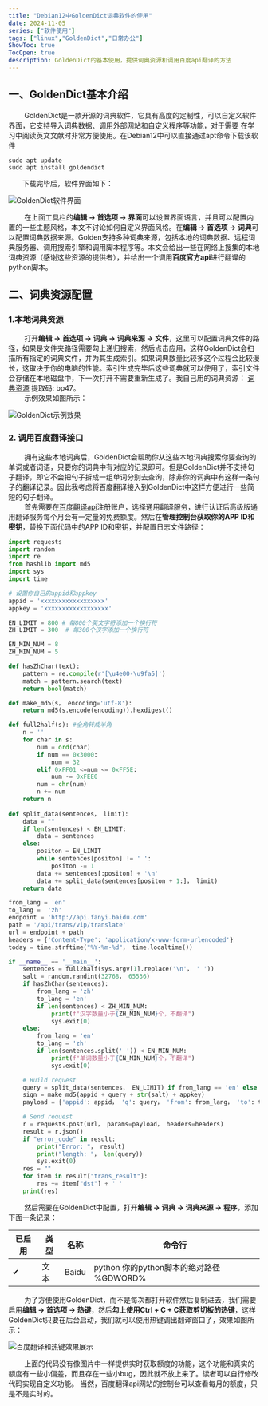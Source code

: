 ```yaml
---
title: "Debian12中GoldenDict词典软件的使用"
date: 2024-11-05
series: ["软件使用"]
tags: ["linux","GoldenDict","日常办公"]
ShowToc: true
TocOpen: true
description: GoldenDict的基本使用，提供词典资源和调用百度api翻译的方法
---
```


## 一、GoldenDict基本介绍

&emsp;&emsp; GoldenDict是一款开源的词典软件，它具有高度的定制性，可以自定义软件界面，它支持导入词典数据、调用外部网站和自定义程序等功能，对于需要
在学习中阅读英文文献时非常方便使用。在Debian12中可以直接通过apt命令下载该软件

``` shell
sudo apt update
sudo apt install goldendict
```

&emsp;&emsp;下载完毕后，软件界面如下：

![GoldenDict软件界面](/images/goldendict软件.png)

&emsp;&emsp; 在上面工具栏的**编辑 -> 首选项 -> 界面**可以设置界面语言，并且可以配置内置的一些主题风格，本文不讨论如何自定义界面风格。在**编辑 -> 首选项 -> 词典**可以配置词典数据来源。Golden支持多种词典来源，包括本地的词典数据、远程词典服务器、调用搜索引擎和调用脚本程序等。本文会给出一些在网络上搜集的本地词典资源（感谢这些资源的提供者），并给出一个调用**百度官方api**进行翻译的python脚本。</p>

## 二、词典资源配置

### 1.本地词典资源

&emsp;&emsp; 打开**编辑 -> 首选项 -> 词典 -> 词典来源 -> 文件**，这里可以配置词典文件的路径，如果是文件夹路径需要勾上递归搜索，然后点击应用，这样GoldenDict会扫描所有指定的词典文件，并为其生成索引。如果词典数量比较多这个过程会比较漫长，这取决于你的电脑的性能。索引生成完毕后这些词典就可以使用了，索引文件会存储在本地磁盘中，下一次打开不需要重新生成了。我自己用的词典资源：
[词典资源](https://pan.baidu.com/s/10IJi6kACrTUGvQcmH_E-Bw?pwd=bp47) 提取码: bp47。</br>
&emsp;&emsp; 示例效果如图所示：

![GoldenDict示例效果](/images/goldendict效果.png)</p>

### 2. 调用百度翻译接口
&emsp;&emsp; 拥有这些本地词典后，GoldenDict会帮助你从这些本地词典搜索你要查询的单词或者词语，只要你的词典中有对应的记录即可。但是GoldenDict并不支持句子翻译，即它不会把句子拆成一组单词分别去查询，除非你的词典中有这样一条句子的翻译记录。因此我考虑将百度翻译接入到GoldenDict中这样方便进行一些简短的句子翻译。</br>
&emsp;&emsp; 首先需要在[百度翻译api](https://api.fanyi.baidu.com/)注册账户，选择通用翻译服务，进行认证后高级版通用翻译服务每个月会有一定量的免费额度。然后在**管理控制台获取你的APP ID和密钥**，替换下面代码中的APP ID和密钥，并配置日志文件路径：

``` Python
import requests
import random
import re
from hashlib import md5
import sys
import time

# 设置你自己的appid和appkey
appid = 'xxxxxxxxxxxxxxxxxx'
appkey = 'xxxxxxxxxxxxxxxxxx'

EN_LIMIT = 800 # 每800个英文字符添加一个换行符
ZH_LIMIT = 300  # 每300个汉字添加一个换行符

EN_MIN_NUM = 8
ZH_MIN_NUM = 5

def hasZhChar(text):
    pattern = re.compile(r'[\u4e00-\u9fa5]')
    match = pattern.search(text)
    return bool(match)

def make_md5(s， encoding='utf-8'):
    return md5(s.encode(encoding)).hexdigest()

def full2half(s): #全角转成半角
    n = ''
    for char in s:
        num = ord(char)
        if num == 0x3000:        
            num = 32
        elif 0xFF01 <=num <= 0xFF5E: 
            num -= 0xFEE0
        num = chr(num)
        n += num
    return n
    
def split_data(sentences， limit):
    data = ""
    if len(sentences) < EN_LIMIT:
        data = sentences
    else:
        positon = EN_LIMIT
        while sentences[positon] != ' ':
            positon -= 1
        data += sentences[:positon] + '\n'
        data += split_data(sentences[positon + 1:]， limit)
    return data

from_lang = 'en'
to_lang =  'zh'
endpoint = 'http://api.fanyi.baidu.com'
path = '/api/trans/vip/translate'
url = endpoint + path
headers = {'Content-Type': 'application/x-www-form-urlencoded'}
today = time.strftime("%Y-%m-%d"， time.localtime())

if __name__ == '__main__':
    sentences = full2half(sys.argv[1].replace('\n'， ' '))
    salt = random.randint(32768， 65536)
    if hasZhChar(sentences):
        from_lang = 'zh'
        to_lang = 'en'
        if len(sentences) < ZH_MIN_NUM:
            print(f"汉字数量小于{ZH_MIN_NUM}个，不翻译")
            sys.exit(0)
    else:
        from_lang = 'en'
        to_lang = 'zh'
        if len(sentences.split(' ')) < EN_MIN_NUM:
            print(f"单词数量小于{EN_MIN_NUM}个，不翻译")
            sys.exit(0)

    # Build request
    query = split_data(sentences， EN_LIMIT) if from_lang == 'en' else split_data(sentences， ZH_LIMIT)
    sign = make_md5(appid + query + str(salt) + appkey)
    payload = {'appid': appid， 'q': query， 'from': from_lang， 'to': to_lang， 'salt': salt， 'sign': sign}

    # Send request
    r = requests.post(url， params=payload， headers=headers)
    result = r.json()
    if "error_code" in result:
        print("Error: "， result)
        print("length: "， len(query))
        sys.exit(0)
    res = ""
    for item in result["trans_result"]:
        res += item["dst"] + ' '
    print(res)
```

&emsp;&emsp; 然后需要在GoldenDict中配置，打开**编辑 -> 词典 -> 词典来源 -> 程序**，添加下面一条记录：

| 已启用  | 类型 | 名称 | 命令行 |
| ------- | ------- | ------- | ------- |
| &#10004; | 文本  | Baidu | python 你的python脚本的绝对路径 %GDWORD% |

&emsp;&emsp; 为了方便使用GoldenDict，而不是每次都打开软件然后复制进去，我们需要启用**编辑 -> 首选项 -> 热键**，然后**勾上使用Ctrl + C + C获取剪切板的热键**，这样GoldenDict只要在后台启动，我们就可以使用热键调出翻译窗口了，效果如图所示：

![百度翻译和热键效果展示](/images/百度翻译效果展示.png)

&emsp;&emsp; 上面的代码没有像图片中一样提供实时获取额度的功能，这个功能和真实的额度有一些小偏差，而且存在一些小bug，因此就不放上来了。读者可以自行修改代码实现自定义功能。
当然，百度翻译api网站的控制台可以查看每月的额度，只是不是实时的。

